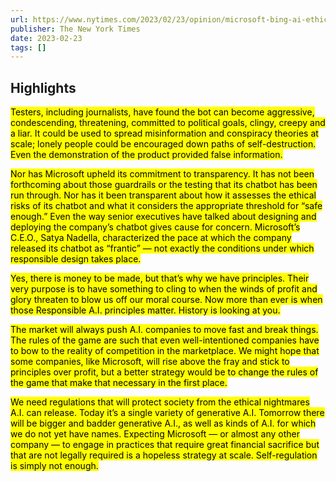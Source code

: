 ```yaml
---
url: https://www.nytimes.com/2023/02/23/opinion/microsoft-bing-ai-ethics.html
publisher: The New York Times
date: 2023-02-23
tags: []
---
```


## Highlights
<mark>Testers, including journalists, have found the bot can become aggressive, condescending, threatening, committed to political goals, clingy, creepy and a liar. It could be used to spread misinformation and conspiracy theories at scale; lonely people could be encouraged down paths of self-destruction. Even the demonstration of the product provided false information.</mark>

<mark>Nor has Microsoft upheld its commitment to transparency. It has not been forthcoming about those guardrails or the testing that its chatbot has been run through. Nor has it been transparent about how it assesses the ethical risks of its chatbot and what it considers the appropriate threshold for “safe enough.” Even the way senior executives have talked about designing and deploying the company’s chatbot gives cause for concern. Microsoft’s C.E.O., Satya Nadella, characterized the pace at which the company released its chatbot as “frantic” — not exactly the conditions under which responsible design takes place.</mark>

<mark>Yes, there is money to be made, but that’s why we have principles. Their very purpose is to have something to cling to when the winds of profit and glory threaten to blow us off our moral course. Now more than ever is when those Responsible A.I. principles matter. History is looking at you.</mark>

<mark>The market will always push A.I. companies to move fast and break things. The rules of the game are such that even well-intentioned companies have to bow to the reality of competition in the marketplace. We might hope that some companies, like Microsoft, will rise above the fray and stick to principles over profit, but a better strategy would be to change the rules of the game that make that necessary in the first place.</mark>

<mark>We need regulations that will protect society from the ethical nightmares A.I. can release. Today it’s a single variety of generative A.I. Tomorrow there will be bigger and badder generative A.I., as well as kinds of A.I. for which we do not yet have names. Expecting Microsoft — or almost any other company — to engage in practices that require great financial sacrifice but that are not legally required is a hopeless strategy at scale. Self-regulation is simply not enough.</mark>

